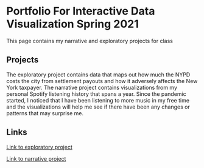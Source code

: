 # Portfolio For Interactive Data Visualization Spring 2021
This page contains my narrative and exploratory projects for class 

## Projects
The exploratory project contains data that maps out how much the NYPD costs the city from settlement payouts and how it adversely affects the New York taxpayer. The narrative project 
contains visualizations from my personal Spotify listening history that spans a year. Since the pandemic started, I noticed that I have been listening to more music in my free time and 
the visualizations will help me see if there have been any changes or patterns that may surprise me.

## Links
[Link to exploratory project](https://fcastr0.github.io/intdataviz/Project1_Exploratory/index.html)

[Link to narrative project](https://fcastr0.github.io/intdataviz/Project2_Narrative/index.html)
